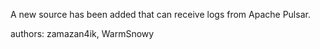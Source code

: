 A new source has been added that can receive logs from Apache Pulsar.

authors: zamazan4ik, WarmSnowy
